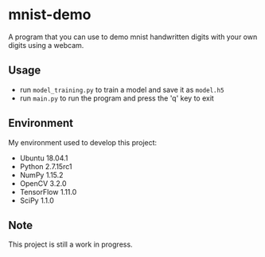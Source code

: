 # mnist-demo

A program that you can use to demo mnist handwritten digits with your own digits using a webcam.

## Usage

- run `model_training.py` to train a model and save it as `model.h5`
- run `main.py` to run the program and press the 'q' key to exit

## Environment

My environment used to develop this project:

- Ubuntu 18.04.1
- Python 2.7.15rc1
- NumPy 1.15.2
- OpenCV 3.2.0
- TensorFlow 1.11.0
- SciPy 1.1.0

## Note

This project is still a work in progress.